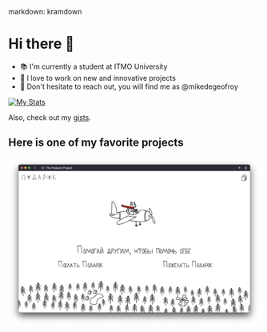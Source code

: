 markdown: kramdown
# Hi there 👋

- 📚 I'm currently a student at ITMO University 
- 🔭 I love to work on new and innovative projects 
- 💌 Don't hesitate to reach out, you will find me as @mikedegeofroy

[![My Stats](https://github-readme-stats.vercel.app/api?username=mikedegeofroy)](https://github.com/mikedegeofroy)

Also, check out my <a href="https://gist.github.com/mikedegeofroy/" target="_blank">gists</a>.

## Here is one of my favorite projects

[![Podarok-Project](/podarok-project.png)](https://podarok.ae-35.it/)
